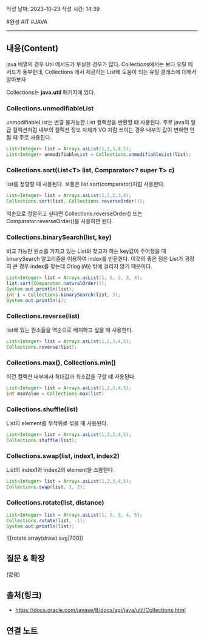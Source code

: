 작성 날짜: 2023-10-23
작성 시간: 14:39

#완성 #IT #JAVA 

----
## 내용(Content)
java 배열의 경우 Util 메서드가 부실한 경우가 많다. Collections에서는 보다 유틸 메서드가 풍부한데, Collections 에서 제공하는 List에 도움이 되는 유틸 클래스에 대해서 알아보자

Collections는 **java.util** 패키지에 있다.

### Collections.unmodifiableList

unmodifiableList는 변경 불가능한 List 컬렉션을 반환할 떄 사용된다. 주로 java의 일급 컬렉션처럼 내부의 컬렉션 정보 자체가 VO 처럼 쓰이는 경우 내부의 값이 변하면 안될 때 주로 사용된다.

```java
List<Integer> list = Arrays.asList(1,2,3,4,5);
List<Integer> unmodifiableList = Collections.unmodifiableList(list);
```

### Collections.sort(List\<T> list, Comparator\<? super T> c)

list를 정렬할 때 사용된다.  보통은 list.sort(comparator)처럼 사용한다.

```java
List<Integer> list = Arrays.asList(1,5,2,3,4);
Collections.sort(list, Collections.reverseOrder());
```

역순으로 정렬하고 싶다면 Collections.reverseOrder() 또는 Comparator.reverseOrder()를 사용하면 된다.

### Collections.binarySearch(list, key)

비교 가능한 원소를 가지고 있는 LIst와 찾고자 하는 key값이 주어졌을 때 binarySearch 알고리즘을 이용하여 index를 반환한다. 이것의 좋은 점은 List가 굉장히 큰 경우 index를 찾는데 $O(\log(N))$ 밖에 걸리지 않기 때문이다.

```java
List<Integer> list = Arrays.asList(1, 5, 2, 3, 4);  
list.sort(Comparator.naturalOrder());  
System.out.println(list);  
int i = Collections.binarySearch(list, 3);  
System.out.println(i);
```


### Collections.reverse(list)

list에 있는 원소들을 역순으로 배치하고 싶을 때 사용한다.

```java
List<Integer> list = Arrays.asList(1,2,3,4,5);
Collections.reverse(list);
```


### Collections.max(), Collections.min()

이건 컬렉션 내부에서 최대값과 최소값을 구할 떄 사용된다.

```java
List<Integer> list = Arrays.asList(1,2,3,4,5);
int maxValue = Collections.max(list)
```


### Collections.shuffle(list)

List의 element를 무작위로 섞을 때 사용된다.

```java
List<Integer> list = Arrays.asList(1,2,3,4,5);
Collections.shuffle(list);
```

### Collections.swap(list, index1, index2)

List의 index1과 index2의 element을 스왚한다.

```java
List<Integer> list = Arrays.asList(1,2,3,4,5);
Collections.swap(list, 1, 2);
```

### Collections.rotate(list, distance)

```java
List<Integer> list = Arrays.asList(1, 2, 3, 4, 5);  
Collections.rotate(list, -1);  
System.out.println(list);
```

![[rotate array(draw).svg|700]]



## 질문 & 확장

(없음)

## 출처(링크)
- https://docs.oracle.com/javase/8/docs/api/java/util/Collections.html

## 연결 노트










